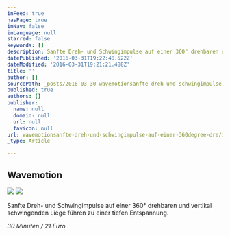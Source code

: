 ```yaml
---
inFeed: true
hasPage: true
inNav: false
inLanguage: null
starred: false
keywords: []
description: Sanfte Dreh- und Schwingimpulse auf einer 360° drehbaren und vertikal schwingenden Liege führen zu einer tiefen Entspannung.30 Minuten / 21 Euro
datePublished: '2016-03-31T19:22:48.522Z'
dateModified: '2016-03-31T19:21:21.488Z'
title: ''
author: []
sourcePath: _posts/2016-03-30-wavemotionsanfte-dreh-und-schwingimpulse-auf-einer-360degree-dre.md
published: true
authors: []
publisher:
  name: null
  domain: null
  url: null
  favicon: null
url: wavemotionsanfte-dreh-und-schwingimpulse-auf-einer-360degree-dre/index.html
_type: Article

---
```

## Wavemotion
![](https://the-grid-user-content.s3-us-west-2.amazonaws.com/12f04a79-5c4a-43fd-b25a-b255634a5390.jpg)
![](https://the-grid-user-content.s3-us-west-2.amazonaws.com/9f3dbbad-ba44-4fe5-ae27-eceb332a9bca.png)

Sanfte Dreh- und Schwingimpulse auf einer 360° drehbaren und vertikal schwingenden Liege führen zu einer tiefen Entspannung.

_30 Minuten / 21 Euro_